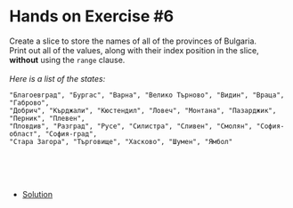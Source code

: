 # Hands on Exercise #6
   
Create a slice to store the names of all of the  provinces of Bulgaria. <br>Print out all of the values, along with their index position in the slice, **without** using the `range` clause. <br><br> *Here is a list of the states:*

    
 ```
"Благоевград", "Бургас", "Варна", "Велико Търново", "Видин", "Враца", "Габрово",
"Добрич", "Кърджали", "Кюстендил", "Ловеч", "Монтана", "Пазарджик", "Перник", "Плевен",
"Пловдив", "Разград", "Русе", "Силистра", "Сливен", "Смолян", "София-област", "София-град",
"Стара Загора", "Търговище", "Хасково", "Шумен", "Ямбол"
 ```
		


<br><br><br>  
* [Solution](main.go)